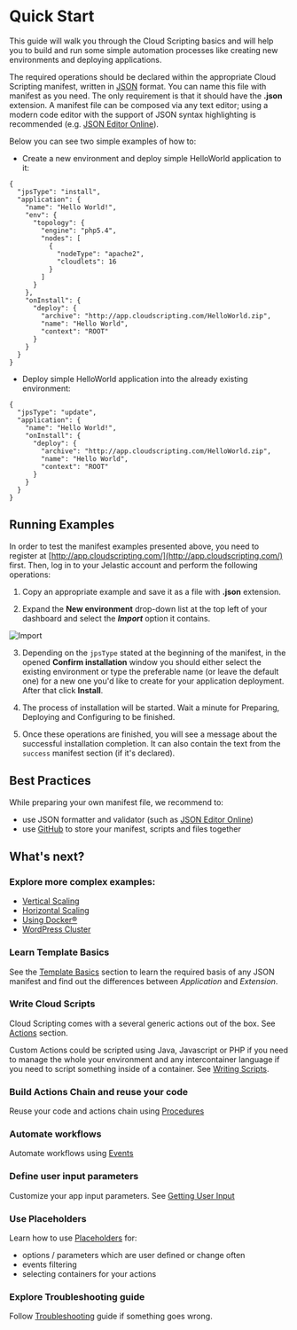# Quick Start 
This guide will walk you through the Cloud Scripting basics and will help you to build and run some simple automation processes like creating new environments and deploying applications.

The required operations should be declared within the appropriate Cloud Scripting manifest, written in [JSON](http://ru.wikipedia.org/wiki/JSON) format.
You can name this file with manifest as you need. The only requirement is that it should have the **.json** extension.
A manifest file can be composed via any text editor; using a modern code editor with the support of JSON syntax highlighting is recommended
(e.g. [JSON Editor Online](http://jsoneditoronline.org/)).

Below you can see two simple examples of how to: 

- Create a new environment and deploy simple HelloWorld application to it:  

```
{
  "jpsType": "install",
  "application": {
    "name": "Hello World!",
    "env": {
      "topology": {
        "engine": "php5.4",
        "nodes": [
          {
            "nodeType": "apache2",
            "cloudlets": 16
          }
        ]
      }
    },
    "onInstall": {
      "deploy": {
        "archive": "http://app.cloudscripting.com/HelloWorld.zip",
        "name": "Hello World",
        "context": "ROOT"
      }
    }
  }
}
```

- Deploy simple HelloWorld application into the already existing environment: 

```
{
  "jpsType": "update",
  "application": {
    "name": "Hello World!",
    "onInstall": {
      "deploy": {
        "archive": "http://app.cloudscripting.com/HelloWorld.zip",
        "name": "Hello World",
        "context": "ROOT"
      }
    }
  }
}
```

## Running Examples

In order to test the manifest examples presented above, you need to register at [http://app.cloudscripting.com/](http://app.cloudscripting.com/) first. 
Then, log in to your Jelastic account and perform the following operations:

1. Copy an appropriate example and save it as a file with **.json** extension.

2. Expand the **New environment** drop-down list at the top left of your dashboard and select the ***Import*** option it contains.

![Import](https://download.jelastic.com/index.php/apps/files_sharing/publicpreview?file=%2F%2Fimport.png&x=1904&a=true&t=0a79155f0039614d04c71840117b9d86&scalingup=0)

3. Depending on the `jpsType` stated at the beginning of the manifest, in the opened **Confirm installation** window you should either select the existing environment or type the preferable name (or leave the default one) for a new one you'd like to create for your application deployment. After that click **Install**.

4. The process of installation will be started. Wait a minute for Preparing, Deploying and Configuring to be finished.

5. Once these operations are finished, you will see a message about the successful installation completion. It can also contain the text from the `success` manifest section (if it's declared).

## Best Practices

While preparing your own manifest file, we recommend to:

- use JSON formatter and validator (such as [JSON Editor Online](http://jsoneditoronline.org/))
- use [GitHub](https://github.com/) to store your manifest, scripts and files together
   

## What's next?

### Explore more complex examples:

- [Vertical Scaling](/examples/vertical-scaling/)
- [Horizontal Scaling](/examples/horizontal-scaling/)
- [Using Docker&reg;](/examples/using-docker/)
- [WordPress Cluster](/examples/wordpress-cluster/)

### Learn Template Basics
See the [Template Basics](creating-templates/template-basics/) section to learn the required basis of any JSON manifest and find out the differences between *Application* and *Extension*. 

### Write Cloud Scripts  
Cloud Scripting comes with a several generic actions out of the box. See [Actions](/reference/actions/) section.

Custom Actions could be scripted using Java, Javascript or PHP if you need to manage the whole your environment and any intercontainer language if you need to script something inside of a container.
See [Writing Scripts](creating-templates/writing-scripts/).

### Build Actions Chain and reuse your code    
Reuse your code and actions chain using [Procedures](/reference/procedures/)

### Automate workflows
Automate workflows using [Events](/reference/events/)

### Define user input parameters 
Customize your app input parameters. See [Getting User Input](creating-templates/user-input-parameters/) 

### Use Placeholders 
Learn how to use [Placeholders](/reference/placeholders/) for:

- options / parameters which are user defined or change often
- events filtering
- selecting containers for your actions

### Explore Troubleshooting guide
Follow [Troubleshooting](troubleshooting/) guide if something goes wrong.